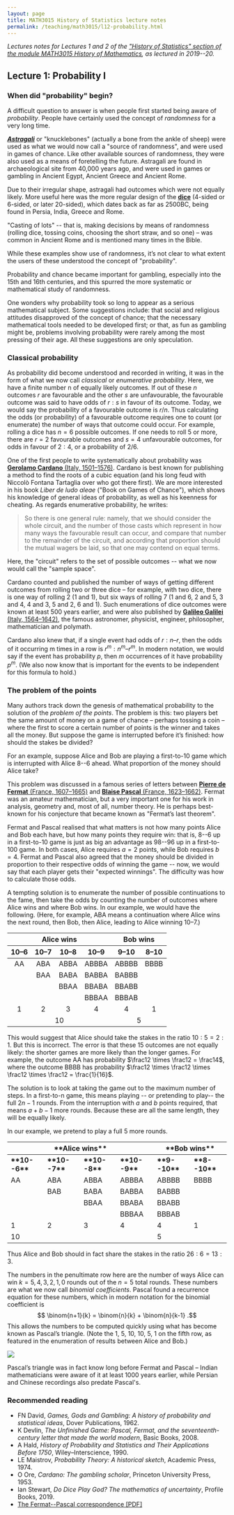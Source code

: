 ```yaml
---
layout: page
title: MATH3015 History of Statistics lecture notes
permalink: /teaching/math3015/l12-probability.html
---
```


*Lectures notes for Lectures 1 and 2 of the ["History of Statistics" section of the module MATH3015 History of Mathematics](./), as lectured in 2019--20.*

## Lecture 1: Probability I

### When did "probability" begin?

A difficult question to answer is when people first started being aware of *probability*. People have certainly used the concept of *randomness* for a very long time.

[***Astragali***](https://en.wikipedia.org/wiki/Astragalomancy) or "knucklebones" (actually a bone from the ankle of sheep) were used as what we would now call a "source of randomness", and were used in games of chance. Like other available sources of randomness, they were also used as a means of foretelling the future. Astragali are found in archaeological site from 40,000 years ago, and were used in games or gambling in Ancient Egypt, Ancient Greece and Ancient Rome.

Due to their irregular shape, astragali had outcomes which were not equally likely. More useful here was the more regular design of the [**dice**](https://en.wikipedia.org/wiki/Dice#History) (4-sided or 6-sided, or later 20-sided), which dates back as far as 2500BC, being found in Persia, India, Greece and Rome.

"Casting of lots" -- that is, making decisions by means of randomness (rolling dice, tossing coins, choosing the short straw, and so one) – was common in Ancient Rome and is mentioned many times in the Bible.

While these examples show use of randomness, it’s not clear to what extent the users of these understood the concept of "probability".

Probability and chance became important for gambling, especially into the 15th and 16th centuries, and this spurred the more systematic or mathematical study of randomness.

One wonders why probability took so long to appear as a serious mathematical subject. Some suggestions include: that social and religious attitudes disapproved of the concept of chance; that the necessary mathematical tools needed to be developed first; or that, as fun as gambling might be, problems involving probability were rarely among the most pressing of their age. All these suggestions are only speculation.

### Classical probability

As probability did become understood and recorded in writing, it was in the form of what we now call *classical* or *enumerative probability*. Here, we have a finite number n of equally likely outcomes. If out of these $n$ outcomes $r$ are favourable and the other $s$ are unfavourable, the favourable outcome was said to have odds of $r : s$ in favour of its outcome. Today, we would say the probability of a favourable outcome is $r / n$. Thus calculating the odds (or probability) of a favourable outcome requires one to count (or enumerate) the number of ways that outcome could occur. For example, rolling a dice has $n = 6$ possible outcomes. If one needs to roll $5$ or more, there are $r = 2$ favourable outcomes and $s = 4$ unfavourable outcomes, for odds in favour of $2 : 4$, or a probability of $2 / 6$.

One of the first people to write systematically about probability was [**Gerolamo Cardano** (Italy, 1501–1576)](https://mathshistory.st-andrews.ac.uk/Biographies/Cardan/). Cardano is best known for publishing a method to find the roots of a cubic equation (and his long feud with Niccolò Fontana Tartaglia over who got there first). We are more interested in his book *Liber de ludo aleae* ("Book on Games of Chance"), which shows his knowledge of general ideas of probability, as well as his keenness for cheating. As regards enumerative probability, he writes:

> So there is one general rule: namely, that we should consider the whole circuit, and the number of those casts which represent in how many ways the favourable result can occur, and compare that number to the remainder of the circuit, and according that proportion should the mutual wagers be laid, so that one may contend on equal terms.

Here, the "circuit" refers to the set of possible outcomes -- what we now would call the "sample space".

Cardano counted and published the number of ways of getting different outcomes from rolling two or three dice – for example, with two dice, there is one way of rolling 2 (1 and 1), but six ways of rolling 7 (1 and 6, 2 and 5, 3 and 4, 4 and 3, 5 and 2, 6 and 1). Such enumerations of dice outcomes were known at least 500 years earlier, and were also published by [**Galileo Galilei** (Italy, 1564–1642)](https://mathshistory.st-andrews.ac.uk/Biographies/Galileo/), the famous astronomer, physicist, engineer, philosopher, mathematician and polymath. 

Cardano also knew that, if a single event had odds of $r : n – r$, then the odds of it occurring m times in a row is $r^m : n^m – r^m$. In modern notation, we would say if the event has probability $p$, then $m$ occurrences of it have probability $p^m$. (We also now know that is important for the events to be independent for this formula to hold.)

### The problem of the points

Many authors track down the genesis of mathematical probability to the solution of the *problem of the points*. The problem is this: two players bet the same amount of money on a game of chance – perhaps tossing a coin – where the first to score a certain number of points is the winner and takes all the money. But suppose the game is interrupted before it’s finished: how should the stakes be divided?

For an example, suppose Alice and Bob are playing a first-to-10 game which is interrupted with Alice 8--6 ahead. What proportion of the money should Alice take?

This problem was discussed in a famous series of letters between [**Pierre de Fermat** (France, 1607–1665)](https://mathshistory.st-andrews.ac.uk/Biographies/Fermat/) and [**Blaise Pascal** (France, 1623–1662)](https://mathshistory.st-andrews.ac.uk/Biographies/Pascal/). Fermat was an amateur mathematician, but a very important one for his work in analysis, geometry and, most of all, number theory. He is perhaps best-known for his conjecture that became known as "Fermat’s last theorem".

Fermat and Pascal realised that what matters is not how many points Alice and Bob each have, but how many points they require win: that is, 8--6 up in a first-to-10 game is just as big an advantage as 98--96 up in a first-to-100 game. In both cases, Alice requires $a = 2$ points, while Bob requires $b = 4$. Fermat and Pascal also agreed that the money should be divided in proportion to their respective odds of winning the game -- now, we would say that each player gets their "expected winnings". The difficulty was how to calculate those odds.

A tempting solution is to enumerate the number of possible continuations to the fame, then take the odds by counting the number of outcomes where Alice wins and where Bob wins. In our example, we would have the following. (Here, for example, ABA means a continuation where Alice wins the next round, then Bob, then Alice, leading to Alice winning 10–7.)

<table>
<thead>
  <tr>
    <th style="text-align: center" colspan="4">Alice wins</th>
    <th style="text-align: center" colspan="2">Bob wins</th>
  </tr>
  <tr>
    <th style="text-align: center">10&ndash;6</th>
    <th style="text-align: center"><strong>10&ndash;7</strong></th>
    <th style="text-align: center"><strong>10&ndash;8</strong></th>
    <th style="text-align: center"><strong>10&ndash;9</strong></th>
    <th style="text-align: center"><strong>9&ndash;10</strong></th>
    <th style="text-align: center"><strong>8&ndash;10</strong></th>
  </tr>
</thead>
<tbody>
  <tr>
    <td style="text-align: center">AA</td>
    <td style="text-align: center">ABA</td>
    <td style="text-align: center">ABBA</td>
    <td style="text-align: center">ABBBA</td>
    <td style="text-align: center">ABBBB</td>
    <td style="text-align: center">BBBB</td>
  </tr>
  <tr>
    <td style="text-align: center"></td>
    <td style="text-align: center">BAA</td>
    <td style="text-align: center">BABA</td>
    <td style="text-align: center">BABBA</td>
    <td style="text-align: center">BABBB</td>
    <td style="text-align: center"></td>
  </tr>
  <tr>
    <td style="text-align: center"></td>
    <td style="text-align: center"></td>
    <td style="text-align: center">BBAA</td>
    <td style="text-align: center">BBABA</td>
    <td style="text-align: center">BBABB</td>
    <td style="text-align: center"></td>
  </tr>
  <tr>
    <td style="text-align: center"></td>
    <td style="text-align: center"></td>
    <td style="text-align: center"></td>
    <td style="text-align: center">BBBAA</td>
    <td style="text-align: center">BBBAB</td>
    <td style="text-align: center"></td>
  </tr>
  <tr>
    <td style="text-align: center">1</td>
    <td style="text-align: center">2</td>
    <td style="text-align: center">3</td>
    <td style="text-align: center">4</td>
    <td style="text-align: center">4</td>
    <td style="text-align: center">1</td>
  </tr>
  <tr>
    <td style="text-align: center" colspan="4">10</td>
    <td style="text-align: center" colspan="2">5</td>
  </tr>
</tbody>
</table>

This would suggest that Alice should take the stakes in the ratio $10 : 5 = 2 : 1$. But this is incorrect. The error is that these 15 outcomes are not equally likely: the shorter games are more likely than the longer games. For example, the outcome AA has probability $\frac12 \times \frac12 = \frac14$, where the outcome BBBB has probability $\frac12 \times \frac12 \times \frac12 \times \frac12 = \frac{1}{16}$.

The solution is to look at taking the game out to the maximum number of steps. In a first-to-n game, this means playing -- or pretending to play-- the full $2n - 1$ rounds. From the interruption with $a$ and $b$ points required, that means $a + b - 1$ more rounds. Because these are all the same length, they will be equally likely.

In our example, we pretend to play a full 5 more rounds.

<table>
<thead>
  <tr>
    <th colspan="4"><span style="font-weight:bold">**Alice wins**</span></th>
    <th colspan="2"><span style="font-weight:bold">**Bob wins**</span></th>
  </tr>
</thead>
<tbody>
  <tr>
    <td><span style="font-weight:bold">**10--6**</span></td>
    <td><span style="font-weight:bold">**10--7**</span></td>
    <td><span style="font-weight:bold">**10--8**</span></td>
    <td><span style="font-weight:bold">**10--9**</span></td>
    <td><span style="font-weight:bold">**9--10**</span></td>
    <td><span style="font-weight:bold">**8--10**</span></td>
  </tr>
  <tr>
    <td>AA</td>
    <td>ABA</td>
    <td>ABBA</td>
    <td>ABBBA</td>
    <td>ABBBB</td>
    <td>BBBB</td>
  </tr>
  <tr>
    <td></td>
    <td>BAB</td>
    <td>BABA</td>
    <td>BABBA</td>
    <td>BABBB</td>
    <td></td>
  </tr>
  <tr>
    <td></td>
    <td></td>
    <td>BBAA</td>
    <td>BBABA</td>
    <td>BBABB</td>
    <td></td>
  </tr>
  <tr>
    <td></td>
    <td></td>
    <td></td>
    <td>BBBAA</td>
    <td>BBBAB</td>
    <td></td>
  </tr>
  <tr>
    <td>1</td>
    <td>2</td>
    <td>3</td>
    <td>4</td>
    <td>4</td>
    <td>1</td>
  </tr>
  <tr>
    <td colspan="4">10</td>
    <td colspan="2">5</td>
  </tr>
</tbody>
</table>

Thus Alice and Bob should in fact share the stakes in the ratio $26 : 6 = 13 : 3$.

The numbers in the penultimate row here are the number of ways Alice can win $k = 5, 4, 3, 2, 1, 0$ rounds out of the $n = 5$ total rounds. These numbers are what we now call *binomial coefficients*. Pascal found a recurrence equation for these numbers, which in modern notation for the binomial coefficient is
$$ \binom{n+1}{k} = \binom{n}{k} + \binom{n}{k-1} .$$
This allows the numbers to be computed quickly using what has become known as Pascal’s triangle. (Note the 1, 5, 10, 10, 5, 1 on the fifth row, as featured in the enumeration of results between Alice and Bob.)

![](math3015-pascal.png) 

Pascal’s triangle was in fact know long before Fermat and Pascal – Indian mathematicians were aware of it at least 1000 years earlier, while Persian and Chinese recordings also predate Pascal's.




### Recommended reading

*	FN David, *Games, Gods and Gambling: A history of probability and statistical ideas*, Dover Publications, 1962.
*	K Devlin, *The Unfinished Game: Pascal, Fermat, and the seventeenth-century letter that made the world modern*, Basic Books, 2008.
*	A Hald, *History of Probability and Statistics and Their Applications Before 1750*, Wiley–Interscience, 1990.
*	LE Maistrov, *Probability Theory: A historical sketch*, Academic Press, 1974.
*	O Ore, *Cardano: The gambling scholar*, Princeton University Press, 1953.
*	Ian Stewart, *Do Dice Play God? The mathematics of uncertainty*, Profile Books, 2019.
*	[The Fermat--Pascal correspondence [PDF]](https://www.york.ac.uk/depts/maths/histstat/pascal.pdf)



